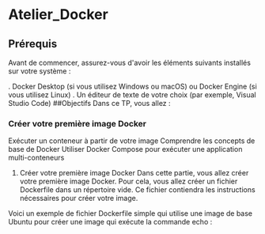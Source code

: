 # Atelier_Docker

## Prérequis
Avant de commencer, assurez-vous d'avoir les éléments suivants installés sur votre système :

. Docker Desktop (si vous utilisez Windows ou macOS) ou Docker Engine (si vous utilisez Linux)
. Un éditeur de texte de votre choix (par exemple, Visual Studio Code)
##Objectifs
Dans ce TP, vous allez :

### Créer votre première image Docker
Exécuter un conteneur à partir de votre image
Comprendre les concepts de base de Docker
Utiliser Docker Compose pour exécuter une application multi-conteneurs
1. Créer votre première image Docker
Dans cette partie, vous allez créer votre première image Docker. Pour cela, vous allez créer un fichier Dockerfile dans un répertoire vide. Ce fichier contiendra les instructions nécessaires pour créer votre image.

Voici un exemple de fichier Dockerfile simple qui utilise une image de base Ubuntu pour créer une image qui exécute la commande echo :
